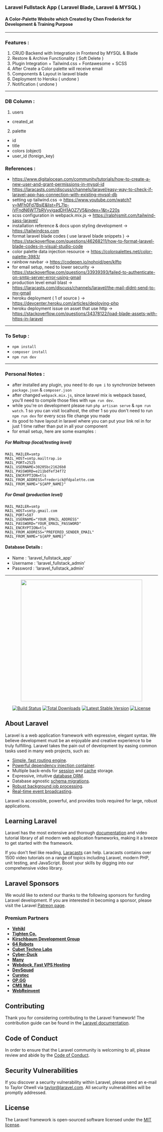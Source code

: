 ### Laravel Fullstack App ( Laravel Blade, Laravel & MYSQL )

#### A Color-Palette Website which Created by Chen Frederick for Development & Training Purpose

---

### Features :

1. CRUD Backend with Integration in Frontend by MYSQL & Blade
2. Restore & Archive Functionality ( Soft Delete )
3. Plugin Integration + Tailwind.css + Fontawesome + SCSS
4. After Create a Color palette will receive email
5. Components & Layout in laravel blade
6. Deployment to Heroku ( undone )
7. Notification ( undone )

---

### DB Column :

1. users

-   created_at

2. palette

-   id
-   title
-   colors (object)
-   user_id (foreign_key)

### References :

-   https://www.digitalocean.com/community/tutorials/how-to-create-a-new-user-and-grant-permissions-in-mysql-id
-   https://laracasts.com/discuss/channels/laravel/easy-way-to-check-if-laravel-app-has-connection-with-existing-mysql-db
-   setting up tailwind.css -> https://www.youtube.com/watch?v=MFh0Fd7BsjE&list=PL7Ip-iVFndN6WT7bRVyyigadDH1AOZ7V5&index=1&t=220s
-   scss configuration in webpack.mix.js -> https://ralphjsmit.com/tailwind-sass-laravel/
-   installation reference & docs upon styling development -> https://tailwindcss.com
-   format laravel blade codes ( use laravel blade snippets ) -> https://stackoverflow.com/questions/46268211/how-to-format-laravel-blade-codes-in-visual-studio-code
-   color palette data injection resource -> https://colorpalettes.net/color-palette-3983/
-   rainbow navbar -> https://codepen.io/nohoid/pen/kIfto
-   for email setup, need to lower security -> https://stackoverflow.com/questions/33939393/failed-to-authenticate-on-smtp-server-error-using-gmail
-   production level email blast -> https://laracasts.com/discuss/channels/laravel/the-mail-didnt-send-to-my-gmail
-   heroku deployment ( 1 of source ) -> https://devcenter.heroku.com/articles/deploying-php
-   heroku deployment issue on asset that use http -> https://stackoverflow.com/questions/34378122/load-blade-assets-with-https-in-laravel

---

### To Setup :

-   `npm install`
-   `composer install`
-   `npm run dev`

---

### Personal Notes :

-   after installed any plugin, you need to do `npm i` to synchronize between `package.json` & `composer.json`
-   after changed `webpack.mix.js`, since laravel mix is webpack based, you’ll need to compile those files with `npm run dev`.
-   while you're on development please run `php artisan serve` & `npm run watch`. 1 so you can visit localhost, the other 1 so you don't need to run `npm run dev` for every scss file change you made
-   its good to have layout in laravel where you can put your link rel in <head> for just 1 time rather than put in all your component
-   for email setup, here are some examples :

##### For Mailtrap (local/testing level)

```
MAIL_MAILER=smtp
MAIL_HOST=smtp.mailtrap.io
MAIL_PORT=2525
MAIL_USERNAME=30205bc21626b8
MAIL_PASSWORD=e211bdfef34f72
MAIL_ENCRYPTION=tls
MAIL_FROM_ADDRESS=frederick@fdpalette.com
MAIL_FROM_NAME="${APP_NAME}"
```

##### For Gmail (production level)

```
MAIL_MAILER=smtp
MAIL_HOST=smtp.gmail.com
MAIL_PORT=587
MAIL_USERNAME="YOUR_EMAIL_ADDRESS"
MAIL_PASSWORD="YOUR_EMAIL_PASSWORD"
MAIL_ENCRYPTION=tls
MAIL_FROM_ADDRESS="PREFERED_SENDER_EMAIL"
MAIL_FROM_NAME="${APP_NAME}"
```

#### Database Details :

-   Name : 'laravel_fullstack_app'
-   Username : 'laravel_fullstack_admin'
-   Password : 'laravel_fullstack_admin'

---

<p align="center"><a href="https://laravel.com" target="_blank"><img src="https://raw.githubusercontent.com/laravel/art/master/logo-lockup/5%20SVG/2%20CMYK/1%20Full%20Color/laravel-logolockup-cmyk-red.svg" width="400"></a></p>

<p align="center">
<a href="https://travis-ci.org/laravel/framework"><img src="https://travis-ci.org/laravel/framework.svg" alt="Build Status"></a>
<a href="https://packagist.org/packages/laravel/framework"><img src="https://img.shields.io/packagist/dt/laravel/framework" alt="Total Downloads"></a>
<a href="https://packagist.org/packages/laravel/framework"><img src="https://img.shields.io/packagist/v/laravel/framework" alt="Latest Stable Version"></a>
<a href="https://packagist.org/packages/laravel/framework"><img src="https://img.shields.io/packagist/l/laravel/framework" alt="License"></a>
</p>

## About Laravel

Laravel is a web application framework with expressive, elegant syntax. We believe development must be an enjoyable and creative experience to be truly fulfilling. Laravel takes the pain out of development by easing common tasks used in many web projects, such as:

-   [Simple, fast routing engine](https://laravel.com/docs/routing).
-   [Powerful dependency injection container](https://laravel.com/docs/container).
-   Multiple back-ends for [session](https://laravel.com/docs/session) and [cache](https://laravel.com/docs/cache) storage.
-   Expressive, intuitive [database ORM](https://laravel.com/docs/eloquent).
-   Database agnostic [schema migrations](https://laravel.com/docs/migrations).
-   [Robust background job processing](https://laravel.com/docs/queues).
-   [Real-time event broadcasting](https://laravel.com/docs/broadcasting).

Laravel is accessible, powerful, and provides tools required for large, robust applications.

## Learning Laravel

Laravel has the most extensive and thorough [documentation](https://laravel.com/docs) and video tutorial library of all modern web application frameworks, making it a breeze to get started with the framework.

If you don't feel like reading, [Laracasts](https://laracasts.com) can help. Laracasts contains over 1500 video tutorials on a range of topics including Laravel, modern PHP, unit testing, and JavaScript. Boost your skills by digging into our comprehensive video library.

## Laravel Sponsors

We would like to extend our thanks to the following sponsors for funding Laravel development. If you are interested in becoming a sponsor, please visit the Laravel [Patreon page](https://patreon.com/taylorotwell).

### Premium Partners

-   **[Vehikl](https://vehikl.com/)**
-   **[Tighten Co.](https://tighten.co)**
-   **[Kirschbaum Development Group](https://kirschbaumdevelopment.com)**
-   **[64 Robots](https://64robots.com)**
-   **[Cubet Techno Labs](https://cubettech.com)**
-   **[Cyber-Duck](https://cyber-duck.co.uk)**
-   **[Many](https://www.many.co.uk)**
-   **[Webdock, Fast VPS Hosting](https://www.webdock.io/en)**
-   **[DevSquad](https://devsquad.com)**
-   **[Curotec](https://www.curotec.com/services/technologies/laravel/)**
-   **[OP.GG](https://op.gg)**
-   **[CMS Max](https://www.cmsmax.com/)**
-   **[WebReinvent](https://webreinvent.com/?utm_source=laravel&utm_medium=github&utm_campaign=patreon-sponsors)**

## Contributing

Thank you for considering contributing to the Laravel framework! The contribution guide can be found in the [Laravel documentation](https://laravel.com/docs/contributions).

## Code of Conduct

In order to ensure that the Laravel community is welcoming to all, please review and abide by the [Code of Conduct](https://laravel.com/docs/contributions#code-of-conduct).

## Security Vulnerabilities

If you discover a security vulnerability within Laravel, please send an e-mail to Taylor Otwell via [taylor@laravel.com](mailto:taylor@laravel.com). All security vulnerabilities will be promptly addressed.

## License

The Laravel framework is open-sourced software licensed under the [MIT license](https://opensource.org/licenses/MIT).

